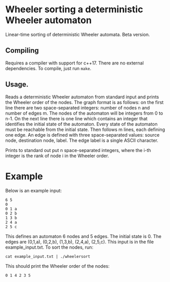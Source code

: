 # Wheeler sorting a deterministic Wheeler automaton

Linear-time sorting of deterministic Wheeler automata. Beta version. 

## Compiling

Requires a compiler with support for c++17. There are no external dependencies. To compile, just run `make`.

## Usage.

Reads a deterministic Wheeler automaton from standard input and prints the Wheeler order of the nodes. The graph format is as follows: on the first line there are two space-separated integers: number of nodes n and number of edges m. The nodes of the automaton will be integers from 0 to n-1. On the next line there is one line which contains an integer that identifies the initial state of the automaton. Every state of the automaton must be reachable from the initial state. Then follows m lines, each defining one edge. An edge is defined with three space-separated values: source node, destination node, label. The edge label is a single ASCII character.

Prints to standard out put n space-separated integers, where the i-th integer is the rank of node i in the Wheeler order.

# Example

Below is an example input:

```
6 5
0
0 1 a
0 2 b
1 3 b
2 4 a
2 5 c
```

This defines an automaton 6 nodes and 5 edges. The initial state is 0. The edges are (0,1,a), (0,2,b), (1,3,b), (2,4,a), (2,5,c). This input is in the file example_input.txt. To sort the nodes, run:

```
cat example_input.txt | ./wheelersort
```

This should print the Wheeler order of the nodes:

```
0 1 4 2 3 5
```